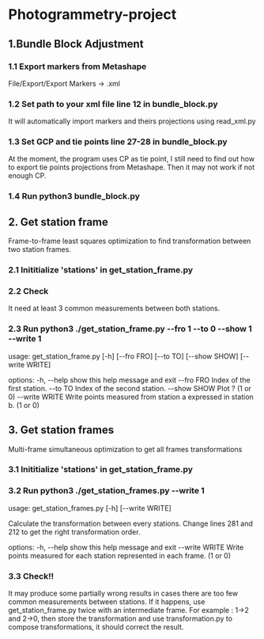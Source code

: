 # Photogrammetry-project


## 1.Bundle Block Adjustment
### 1.1 Export markers from Metashape
File/Export/Export Markers -> .xml
### 1.2 Set path to your xml file line 12 in bundle_block.py
It will automatically import markers and theirs projections using read_xml.py
### 1.3 Set GCP and tie points line 27-28 in bundle_block.py
At the moment, the program uses CP as tie point, I still need to find out how to export tie points projections from Metashape. Then it may not work if not enough CP.
### 1.4 Run python3 bundle_block.py


## 2. Get station frame
Frame-to-frame least squares optimization to find transformation between two station frames.
### 2.1 Inititialize 'stations' in get_station_frame.py
### 2.2 Check
It need at least 3 common measurements between both stations.
### 2.3 Run python3 ./get_station_frame.py --fro 1 --to 0 --show 1 --write 1
usage: get_station_frame.py [-h] [--fro FRO] [--to TO] [--show SHOW] [--write WRITE]

options:
  -h, --help     show this help message and exit
  --fro FRO      Index of the first station.
  --to TO        Index of the second station.
  --show SHOW    Plot ? (1 or 0)
  --write WRITE  Write points measured from station a expressed in station b. (1 or 0)


## 3. Get station frames
Multi-frame simultaneous optimization to get all frames transformations
### 3.1 Inititialize 'stations' in get_station_frame.py
### 3.2 Run python3 ./get_station_frames.py --write 1
usage: get_station_frames.py [-h] [--write WRITE]

Calculate the transformation between every stations. Change lines 281 and 212 to get the right
transformation order.

options:
  -h, --help     show this help message and exit
  --write WRITE  Write points measured for each station represented in each frame. (1 or 0)
### 3.3 Check!!
It may produce some partially wrong results in cases there are too few common measurements between stations. If it happens, use get_station_frame.py twice with an intermediate frame. For example : 1->2 and 2->0, then store the transformation and use transformation.py to compose transformations, it should correct the result.

